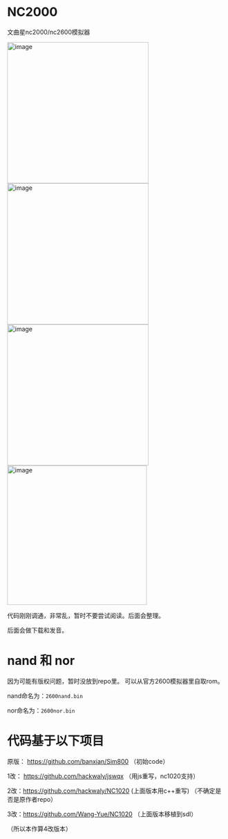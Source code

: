 # NC2000
文曲星nc2000/nc2600模拟器

<img width="327" alt="image" src="https://github.com/wangyu-/NC2000/assets/4922024/05079aab-d3ae-4938-868c-c2eca7c58244">
<img width="327" alt="image" src="https://github.com/wangyu-/NC2000/assets/4922024/4a75209e-a200-4250-bd3b-e9fc4d4ca390">  
<br>
<img width="327" alt="image" src="https://github.com/wangyu-/NC2000/assets/4922024/f05a426f-d5e5-4190-880e-9fe40570d58f">
<img width="323" alt="image" src="https://github.com/wangyu-/NC2000/assets/4922024/ce8f6dea-a2ab-46ac-bdc0-6a93b821640e">

代码刚刚调通，非常乱，暂时不要尝试阅读。后面会整理。

后面会做下载和发音。

# nand 和 nor
因为可能有版权问题，暂时没放到repo里。 可以从官方2600模拟器里自取rom。

nand命名为：`2600nand.bin`

nor命名为：`2600nor.bin`


# 代码基于以下项目

原版： https://github.com/banxian/Sim800   （初始code）

1改： https://github.com/hackwaly/jswqx   （用js重写，nc1020支持）

2改：https://github.com/hackwaly/NC1020  (上面版本用c++重写) （不确定是否是原作者repo） 

3改：https://github.com/Wang-Yue/NC1020 （上面版本移植到sdl） 

（所以本作算4改版本）
